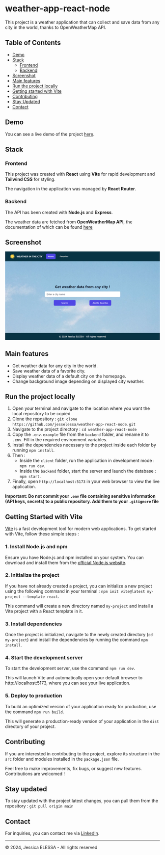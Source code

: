 # weather-app-react-node

This project is a weather application that can collect and save data from any city in the world, thanks to OpenWeatherMap API.

## Table of Contents

- [Demo](#demo)
- [Stack](#stack)
  - [Frontend](#frontend)
  - [Backend](#backend)
- [Screenshot](#screenshot)
- [Main features](#main-features)
- [Run the project locally](#run-the-project-locally)
- [Getting started with Vite](#getting-started-with-vite)
- [Contributing](#contributing)
- [Stay Updated](#stay-updated)
- [Contact](#contact)

## Demo

You can see a live demo of the project [here](https://www.weather-app.jesselessa.dev).

## Stack

### Frontend

This project was created with **React** using **Vite** for rapid development and **Tailwind CSS** for styling.

The navigation in the application was managed by **React Router**.

### Backend

The API has been created with **Node.js** and **Express**.

The weather data are fetched from **OpenWeatherMap API**, the documentation of which can be found [here](https://openweathermap.org/api)

## Screenshot

![Screenshot](./client/public/screenshot.png)

## Main features

- Get weather data for any city in the world.
- Save weather data of a favorite city.
- Display weather data of a default city on the homepage.
- Change background image depending on displayed city weather.

## Run the project locally

1. Open your terminal and navigate to the location where you want the local repository to be copied
2. Clone the repository : `git clone https://github.com/jesselessa/weather-app-react-node.git`
3. Navigate to the project directory : `cd weather-app-react-node`
4. Copy the `.env.example` file from the `backend` folder, and rename it to `.env`. Fill in the required environment variables.
5. Install the dependencies necessary to the project inside each folder by running `npm install`.
6. Then :
   - Inside the `client` folder, run the application in development mode : `npm run dev`.
   - Inside the `backend` folder, start the server and launch the database : `npm start`.
7. Finally, open `http://localhost:5173` in your web browser to view the live application.

**Important: Do not commit your `.env` file containing sensitive information (API keys, secrets) to a public repository. Add them to your `.gitignore` file**

## Getting Started with Vite

[Vite](https://vitejs.dev/) is a fast development tool for modern web applications. To get started with Vite, follow these simple steps :

### 1. Install Node.js and npm

Ensure you have Node.js and npm installed on your system. You can download and install them from the [official Node.js website](https://nodejs.org/en).

### 2. Initialize the project

If you have not already created a project, you can initialize a new project using the following command in your terminal : `npm init vite@latest my-project --template react`.

This command will create a new directory named `my-project` and install a Vite project with a React template in it.

### 3. Install dependencies

Once the project is initialized, navigate to the newly created directory (`cd my-project`) and install the dependencies by running the command `npm install`.

### 4. Start the development server

To start the development server, use the command `npm run dev`.

This will launch Vite and automatically open your default browser to http://localhost:5173, where you can see your live application.

### 5. Deploy to production

To build an optimized version of your application ready for production, use the command `npm run build`.

This will generate a production-ready version of your application in the `dist` directory of your project.

## Contributing

If you are interested in contributing to the project, explore its structure in the `src` folder and modules installed in the `package.json` file.

Feel free to make improvements, fix bugs, or suggest new features. Contributions are welcomed !

## Stay updated

To stay updated with the project latest changes, you can pull them from the repository : `git pull origin main`

## Contact

For inquiries, you can contact me via [LinkedIn](https://www.linkedin.com/in/jesselessa/).

---

&copy; 2024, Jessica ELESSA - All rights reserved
